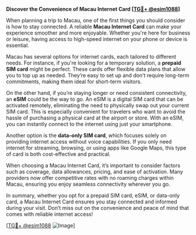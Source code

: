 **Discover the Convenience of Macau Internet Card [[TG💪+ @esim1088](https://t.me/s/esim1088)]**

When planning a trip to Macau, one of the first things you should consider is how to stay connected. A reliable **Macau Internet Card** can make your experience smoother and more enjoyable. Whether you're here for business or leisure, having access to high-speed internet on your phone or device is essential. 

Macau has several options for internet cards, each tailored to different needs. For instance, if you're looking for a temporary solution, a **prepaid SIM card** might be perfect. These cards offer flexible data plans that allow you to top up as needed. They’re easy to set up and don’t require long-term commitments, making them ideal for short-term visitors.

On the other hand, if you’re staying longer or need consistent connectivity, an **eSIM** could be the way to go. An eSIM is a digital SIM card that can be activated remotely, eliminating the need to physically swap out your current SIM card. This is especially convenient for travelers who want to avoid the hassle of purchasing a physical card at the airport or store. With an eSIM, you can instantly connect to the internet using just your smartphone.

Another option is the **data-only SIM card**, which focuses solely on providing internet access without voice capabilities. If you only need internet for streaming, browsing, or using apps like Google Maps, this type of card is both cost-effective and practical.

When choosing a Macau Internet Card, it’s important to consider factors such as coverage, data allowances, pricing, and ease of activation. Many providers now offer competitive rates with no roaming charges within Macau, ensuring you enjoy seamless connectivity wherever you go.

In summary, whether you opt for a prepaid SIM card, eSIM, or data-only card, a Macau Internet Card ensures you stay connected and informed during your visit. Don’t miss out on the convenience and peace of mind that comes with reliable internet access! 

[[TG💪+ @esim1088](https://t.me/s/esim1088) ![Image](https://i.postimg.cc/Y0z9fWf4/image.png)]